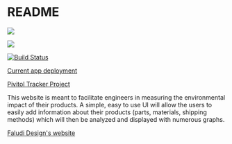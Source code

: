 # README
<a href="https://codeclimate.com/github/rqueensen/faludi-lca-app"><img src="https://codeclimate.com/github/rqueensen/faludi-lca-app/badges/gpa.svg" /></a>

<a href="https://codeclimate.com/github/rqueensen/faludi-lca-app/coverage"><img src="https://codeclimate.com/github/rqueensen/faludi-lca-app/badges/coverage.svg" /></a>

[![Build Status](https://travis-ci.org/rqueensen/faludi-lca-app.svg?branch=master)](https://travis-ci.org/rqueensen/faludi-lca-app)

[Current app deployment](https://cs169-faludi-proj.herokuapp.com/)

[Pivitol Tracker Project](https://www.pivotaltracker.com/n/projects/2070305)


This website is meant to facilitate engineers in measuring the environmental impact of their products.
A simple, easy to use UI will allow the users to easily add information about their products (parts, materials, shipping methods)
which will then be analyzed and displayed with numerous graphs. 

[Faludi Design's website](http://www.faludidesign.com/)
